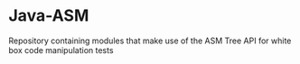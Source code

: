 # Java-ASM
Repository containing modules that make use of the ASM Tree API for white box code manipulation tests
